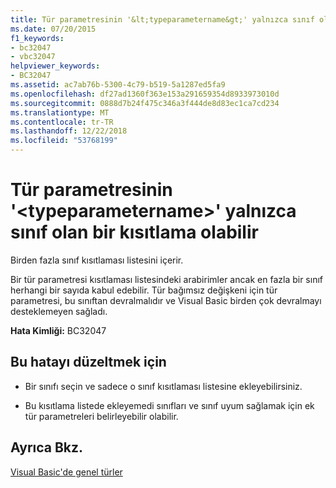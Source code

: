 ```yaml
---
title: Tür parametresinin '&lt;typeparametername&gt;' yalnızca sınıf olan bir kısıtlama olabilir
ms.date: 07/20/2015
f1_keywords:
- bc32047
- vbc32047
helpviewer_keywords:
- BC32047
ms.assetid: ac7ab76b-5300-4c79-b519-5a1287ed5fa9
ms.openlocfilehash: df27ad1360f363e153a291659354d8933973010d
ms.sourcegitcommit: 0888d7b24f475c346a3f444de8d83ec1ca7cd234
ms.translationtype: MT
ms.contentlocale: tr-TR
ms.lasthandoff: 12/22/2018
ms.locfileid: "53768199"
---
```

# <a name="type-parameter-lttypeparameternamegt-can-only-have-one-constraint-that-is-a-class"></a>Tür parametresinin '&lt;typeparametername&gt;' yalnızca sınıf olan bir kısıtlama olabilir
Birden fazla sınıf kısıtlaması listesini içerir.  
  
 Bir tür parametresi kısıtlaması listesindeki arabirimler ancak en fazla bir sınıf herhangi bir sayıda kabul edebilir. Tür bağımsız değişkeni için tür parametresi, bu sınıftan devralmalıdır ve Visual Basic birden çok devralmayı desteklemeyen sağladı.  
  
 **Hata Kimliği:** BC32047  
  
## <a name="to-correct-this-error"></a>Bu hatayı düzeltmek için  
  
-   Bir sınıfı seçin ve sadece o sınıf kısıtlaması listesine ekleyebilirsiniz.  
  
-   Bu kısıtlama listede ekleyemedi sınıfları ve sınıf uyum sağlamak için ek tür parametreleri belirleyebilir olabilir.  
  
## <a name="see-also"></a>Ayrıca Bkz.  
 [Visual Basic'de genel türler](../../visual-basic/programming-guide/language-features/data-types/generic-types.md)
